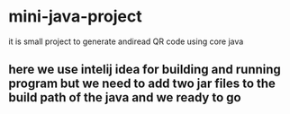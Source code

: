 # mini-java-project
it is small project to generate andiread QR code using core java

## here we use intelij idea for building and running program but we need to add two jar files to the build path of the java and we ready to go
